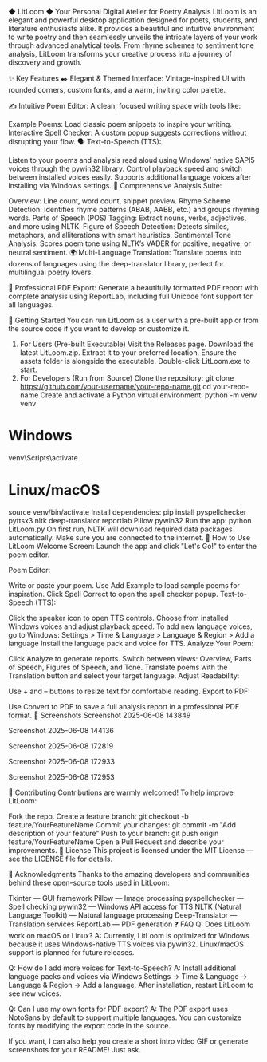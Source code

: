 ◆ LitLoom ◆
Your Personal Digital Atelier for Poetry Analysis
LitLoom is an elegant and powerful desktop application designed for poets, students, and literature enthusiasts alike. It provides a beautiful and intuitive environment to write poetry and then seamlessly unveils the intricate layers of your work through advanced analytical tools. From rhyme schemes to sentiment tone analysis, LitLoom transforms your creative process into a journey of discovery and growth.

✨ Key Features
✒️ Elegant & Themed Interface:
Vintage-inspired UI with rounded corners, custom fonts, and a warm, inviting color palette.

✍️ Intuitive Poem Editor:
A clean, focused writing space with tools like:

Example Poems: Load classic poem snippets to inspire your writing.
Interactive Spell Checker: A custom popup suggests corrections without disrupting your flow.
🗣️ Text-to-Speech (TTS):

Listen to your poems and analysis read aloud using Windows’ native SAPI5 voices through the pywin32 library.
Control playback speed and switch between installed voices easily.
Supports additional language voices after installing via Windows settings.
🔬 Comprehensive Analysis Suite:

Overview: Line count, word count, snippet preview.
Rhyme Scheme Detection: Identifies rhyme patterns (ABAB, AABB, etc.) and groups rhyming words.
Parts of Speech (POS) Tagging: Extract nouns, verbs, adjectives, and more using NLTK.
Figure of Speech Detection: Detects similes, metaphors, and alliterations with smart heuristics.
Sentimental Tone Analysis: Scores poem tone using NLTK’s VADER for positive, negative, or neutral sentiment.
🌍 Multi-Language Translation:
Translate poems into dozens of languages using the deep-translator library, perfect for multilingual poetry lovers.

📄 Professional PDF Export:
Generate a beautifully formatted PDF report with complete analysis using ReportLab, including full Unicode font support for all languages.

🚀 Getting Started
You can run LitLoom as a user with a pre-built app or from the source code if you want to develop or customize it.

1. For Users (Pre-built Executable)
Visit the Releases page.
Download the latest LitLoom.zip.
Extract it to your preferred location.
Ensure the assets folder is alongside the executable.
Double-click LitLoom.exe to start.
2. For Developers (Run from Source)
Clone the repository:
git clone https://github.com/your-username/your-repo-name.git
cd your-repo-name
Create and activate a Python virtual environment:
python -m venv venv
# Windows
venv\Scripts\activate
# Linux/macOS
source venv/bin/activate
Install dependencies:
pip install pyspellchecker pyttsx3 nltk deep-translator reportlab Pillow pywin32
Run the app:
python LitLoom.py
On first run, NLTK will download required data packages automatically. Make sure you are connected to the internet.
📖 How to Use LitLoom
Welcome Screen:
Launch the app and click "Let's Go!" to enter the poem editor.

Poem Editor:

Write or paste your poem.
Use Add Example to load sample poems for inspiration.
Click Spell Correct to open the spell checker popup.
Text-to-Speech (TTS):

Click the speaker icon to open TTS controls.
Choose from installed Windows voices and adjust playback speed.
To add new language voices, go to Windows:
Settings > Time & Language > Language & Region > Add a language
Install the language pack and voice for TTS.
Analyze Your Poem:

Click Analyze to generate reports.
Switch between views: Overview, Parts of Speech, Figures of Speech, and Tone.
Translate poems with the Translation button and select your target language.
Adjust Readability:

Use + and – buttons to resize text for comfortable reading.
Export to PDF:

Use Convert to PDF to save a full analysis report in a professional PDF format.
📸 Screenshots
Screenshot 2025-06-08 143849

Screenshot 2025-06-08 144136

Screenshot 2025-06-08 172819

Screenshot 2025-06-08 172933

Screenshot 2025-06-08 172953

🤝 Contributing
Contributions are warmly welcomed! To help improve LitLoom:

Fork the repo.
Create a feature branch:
git checkout -b feature/YourFeatureName
Commit your changes:
git commit -m "Add description of your feature"
Push to your branch:
git push origin feature/YourFeatureName
Open a Pull Request and describe your improvements.
📜 License
This project is licensed under the MIT License — see the LICENSE file for details.

🙏 Acknowledgments
Thanks to the amazing developers and communities behind these open-source tools used in LitLoom:

Tkinter — GUI framework
Pillow — Image processing
pyspellchecker — Spell checking
pywin32 — Windows API access for TTS
NLTK (Natural Language Toolkit) — Natural language processing
Deep-Translator — Translation services
ReportLab — PDF generation
❓ FAQ
Q: Does LitLoom work on macOS or Linux?
A: Currently, LitLoom is optimized for Windows because it uses Windows-native TTS voices via pywin32. Linux/macOS support is planned for future releases.

Q: How do I add more voices for Text-to-Speech?
A: Install additional language packs and voices via Windows Settings → Time & Language → Language & Region → Add a language. After installation, restart LitLoom to see new voices.

Q: Can I use my own fonts for PDF export?
A: The PDF export uses NotoSans by default to support multiple languages. You can customize fonts by modifying the export code in the source.

If you want, I can also help you create a short intro video GIF or generate screenshots for your README! Just ask.